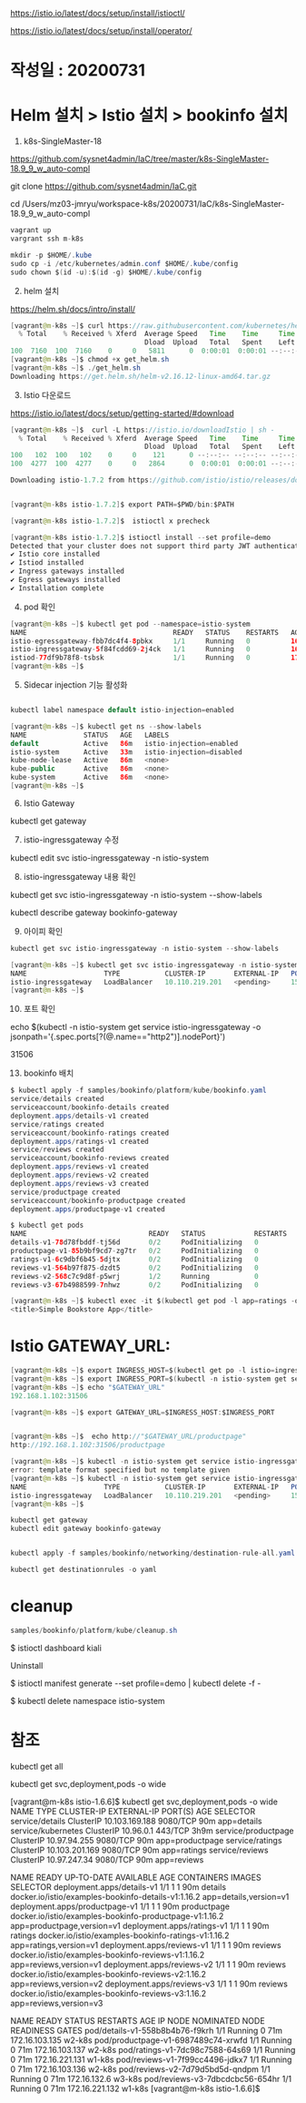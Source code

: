 


https://istio.io/latest/docs/setup/install/istioctl/

https://istio.io/latest/docs/setup/install/operator/



# 작성일 : 20200731
# Helm 설치 > Istio 설치 > bookinfo 설치 

1. k8s-SingleMaster-18

https://github.com/sysnet4admin/IaC/tree/master/k8s-SingleMaster-18.9_9_w_auto-compl

git clone https://github.com/sysnet4admin/IaC.git

cd /Users/mz03-jmryu/workspace-k8s/20200731/IaC/k8s-SingleMaster-18.9_9_w_auto-compl

```java
vagrant up 
vargrant ssh m-k8s 
```


```java
mkdir -p $HOME/.kube
sudo cp -i /etc/kubernetes/admin.conf $HOME/.kube/config
sudo chown $(id -u):$(id -g) $HOME/.kube/config
```

2. helm 설치 

https://helm.sh/docs/intro/install/


```java
[vagrant@m-k8s ~]$ curl https://raw.githubusercontent.com/kubernetes/helm/master/scripts/get > get_helm.sh
  % Total    % Received % Xferd  Average Speed   Time    Time     Time  Current
                                 Dload  Upload   Total   Spent    Left  Speed
100  7160  100  7160    0     0   5811      0  0:00:01  0:00:01 --:--:--  5816
[vagrant@m-k8s ~]$ chmod +x get_helm.sh
[vagrant@m-k8s ~]$ ./get_helm.sh
Downloading https://get.helm.sh/helm-v2.16.12-linux-amd64.tar.gz
```


3. Istio 다운로드 

https://istio.io/latest/docs/setup/getting-started/#download


```java
[vagrant@m-k8s ~]$  curl -L https://istio.io/downloadIstio | sh -
  % Total    % Received % Xferd  Average Speed   Time    Time     Time  Current
                                 Dload  Upload   Total   Spent    Left  Speed
100   102  100   102    0     0    121      0 --:--:-- --:--:-- --:--:--   121
100  4277  100  4277    0     0   2864      0  0:00:01  0:00:01 --:--:-- 4176k

Downloading istio-1.7.2 from https://github.com/istio/istio/releases/download/1.7.2/istio-1.7.2-linux-amd64.tar.gz ...


[vagrant@m-k8s istio-1.7.2]$ export PATH=$PWD/bin:$PATH
```

```java
[vagrant@m-k8s istio-1.7.2]$  istioctl x precheck 

[vagrant@m-k8s istio-1.7.2]$ istioctl install --set profile=demo
Detected that your cluster does not support third party JWT authentication. Falling back to less secure first party JWT. See https://istio.io/docs/ops/best-practices/security/#configure-third-party-service-account-tokens for details.
✔ Istio core installed                                                                                                                                                                         
✔ Istiod installed                                                                                                                                                                                                                               
✔ Ingress gateways installed                                                                                                                                                                                                                                                                   
✔ Egress gateways installed                                                                                                                                                                                                                                                                    
✔ Installation complete                                                                                                                                                                                                                                                                   

```

4. pod 확인 

```java
[vagrant@m-k8s ~]$ kubectl get pod --namespace=istio-system
NAME                                    READY   STATUS    RESTARTS   AGE
istio-egressgateway-fbb7dc4f4-8pbkx     1/1     Running   0          16m
istio-ingressgateway-5f84fcdd69-2j4ck   1/1     Running   0          16m
istiod-77df9b78f8-tsbsk                 1/1     Running   0          17m
[vagrant@m-k8s ~]$ 
```

5. Sidecar injection 기능 활성화

```java

kubectl label namespace default istio-injection=enabled

[vagrant@m-k8s ~]$ kubectl get ns --show-labels
NAME              STATUS   AGE   LABELS
default           Active   86m   istio-injection=enabled
istio-system      Active   33m   istio-injection=disabled
kube-node-lease   Active   86m   <none>
kube-public       Active   86m   <none>
kube-system       Active   86m   <none>
[vagrant@m-k8s ~]$ 
```

6. Istio Gateway

kubectl get gateway

7. istio-ingressgateway 수정 

kubectl edit svc istio-ingressgateway -n istio-system

8.  istio-ingressgateway 내용 확인 


kubectl get svc istio-ingressgateway -n istio-system --show-labels

kubectl describe gateway bookinfo-gateway 





9. 아이피 확인 

```java
kubectl get svc istio-ingressgateway -n istio-system --show-labels

[vagrant@m-k8s ~]$ kubectl get svc istio-ingressgateway -n istio-system --show-labels
NAME                   TYPE           CLUSTER-IP       EXTERNAL-IP   PORT(S)                                                                      AGE   LABELS
istio-ingressgateway   LoadBalancer   10.110.219.201   <pending>     15021:30103/TCP,80:31506/TCP,443:30439/TCP,31400:31299/TCP,15443:32046/TCP   30m   app=istio-ingressgateway,install.operator.istio.io/owning-resource-namespace=istio-system,install.operator.istio.io/owning-resource=installed-state,istio.io/rev=default,istio=ingressgateway,operator.istio.io/component=IngressGateways,operator.istio.io/managed=Reconcile,operator.istio.io/version=1.7.2,release=istio
[vagrant@m-k8s ~]$ 
```

10. 포트 확인

echo $(kubectl -n istio-system get service istio-ingressgateway -o jsonpath='{.spec.ports[?(@.name=="http2")].nodePort}')

31506


13. bookinfo 배치

```java
$ kubectl apply -f samples/bookinfo/platform/kube/bookinfo.yaml
service/details created
serviceaccount/bookinfo-details created
deployment.apps/details-v1 created
service/ratings created
serviceaccount/bookinfo-ratings created
deployment.apps/ratings-v1 created
service/reviews created
serviceaccount/bookinfo-reviews created
deployment.apps/reviews-v1 created
deployment.apps/reviews-v2 created
deployment.apps/reviews-v3 created
service/productpage created
serviceaccount/bookinfo-productpage created
deployment.apps/productpage-v1 created
```

```java
$ kubectl get pods
NAME                              READY   STATUS            RESTARTS   AGE
details-v1-78d78fbddf-tj56d       0/2     PodInitializing   0          2m30s
productpage-v1-85b9bf9cd7-zg7tr   0/2     PodInitializing   0          2m29s
ratings-v1-6c9dbf6b45-5djtx       0/2     PodInitializing   0          2m29s
reviews-v1-564b97f875-dzdt5       0/2     PodInitializing   0          2m30s
reviews-v2-568c7c9d8f-p5wrj       1/2     Running           0          2m29s
reviews-v3-67b4988599-7nhwz       0/2     PodInitializing   0          2m29s
```

```java
[vagrant@m-k8s ~]$ kubectl exec -it $(kubectl get pod -l app=ratings -o jsonpath='{.items[0].metadata.name}') -c ratings -- curl productpage:9080/productpage | grep -o "<title>.*</title>"
<title>Simple Bookstore App</title>
```

# Istio GATEWAY_URL:

```java
[vagrant@m-k8s ~]$ export INGRESS_HOST=$(kubectl get po -l istio=ingressgateway -n istio-system -o jsonpath='{.items[0].status.hostIP}')
[vagrant@m-k8s ~]$ export INGRESS_PORT=$(kubectl -n istio-system get service istio-ingressgateway -o jsonpath='{.spec.ports[?(@.name=="http2")].nodePort}')
[vagrant@m-k8s ~]$ echo "$GATEWAY_URL"
192.168.1.102:31506

[vagrant@m-k8s ~]$ export GATEWAY_URL=$INGRESS_HOST:$INGRESS_PORT


[vagrant@m-k8s ~]$  echo http://"$GATEWAY_URL/productpage"
http://192.168.1.102:31506/productpage

[vagrant@m-k8s ~]$ kubectl -n istio-system get service istio-ingressgateway -o jsonpath
error: template format specified but no template given
[vagrant@m-k8s ~]$ kubectl -n istio-system get service istio-ingressgateway 
NAME                   TYPE           CLUSTER-IP       EXTERNAL-IP   PORT(S)                                                                      AGE
istio-ingressgateway   LoadBalancer   10.110.219.201   <pending>     15021:30103/TCP,80:31506/TCP,443:30439/TCP,31400:31299/TCP,15443:32046/TCP   24m
[vagrant@m-k8s ~]$ 

```



```java
kubectl get gateway
kubectl edit gateway bookinfo-gateway 


kubectl apply -f samples/bookinfo/networking/destination-rule-all.yaml

kubectl get destinationrules -o yaml

```


# cleanup 
```java
samples/bookinfo/platform/kube/cleanup.sh
```


$ istioctl dashboard kiali


Uninstall

$ istioctl manifest generate --set profile=demo | kubectl delete -f -

$ kubectl delete namespace istio-system


# 참조 

kubectl get all

kubectl get svc,deployment,pods -o wide


[vagrant@m-k8s istio-1.6.6]$ kubectl get svc,deployment,pods -o wide
NAME                  TYPE        CLUSTER-IP       EXTERNAL-IP   PORT(S)    AGE    SELECTOR
service/details       ClusterIP   10.103.169.188   <none>        9080/TCP   90m    app=details
service/kubernetes    ClusterIP   10.96.0.1        <none>        443/TCP    3h9m   <none>
service/productpage   ClusterIP   10.97.94.255     <none>        9080/TCP   90m    app=productpage
service/ratings       ClusterIP   10.103.201.169   <none>        9080/TCP   90m    app=ratings
service/reviews       ClusterIP   10.97.247.34     <none>        9080/TCP   90m    app=reviews

NAME                             READY   UP-TO-DATE   AVAILABLE   AGE   CONTAINERS    IMAGES                                                    SELECTOR
deployment.apps/details-v1       1/1     1            1           90m   details       docker.io/istio/examples-bookinfo-details-v1:1.16.2       app=details,version=v1
deployment.apps/productpage-v1   1/1     1            1           90m   productpage   docker.io/istio/examples-bookinfo-productpage-v1:1.16.2   app=productpage,version=v1
deployment.apps/ratings-v1       1/1     1            1           90m   ratings       docker.io/istio/examples-bookinfo-ratings-v1:1.16.2       app=ratings,version=v1
deployment.apps/reviews-v1       1/1     1            1           90m   reviews       docker.io/istio/examples-bookinfo-reviews-v1:1.16.2       app=reviews,version=v1
deployment.apps/reviews-v2       1/1     1            1           90m   reviews       docker.io/istio/examples-bookinfo-reviews-v2:1.16.2       app=reviews,version=v2
deployment.apps/reviews-v3       1/1     1            1           90m   reviews       docker.io/istio/examples-bookinfo-reviews-v3:1.16.2       app=reviews,version=v3

NAME                                  READY   STATUS    RESTARTS   AGE   IP               NODE     NOMINATED NODE   READINESS GATES
pod/details-v1-558b8b4b76-f9krh       1/1     Running   0          71m   172.16.103.135   w2-k8s   <none>           <none>
pod/productpage-v1-6987489c74-xrwfd   1/1     Running   0          71m   172.16.103.137   w2-k8s   <none>           <none>
pod/ratings-v1-7dc98c7588-64s69       1/1     Running   0          71m   172.16.221.131   w1-k8s   <none>           <none>
pod/reviews-v1-7f99cc4496-jdkx7       1/1     Running   0          71m   172.16.103.136   w2-k8s   <none>           <none>
pod/reviews-v2-7d79d5bd5d-qndpm       1/1     Running   0          71m   172.16.132.6     w3-k8s   <none>           <none>
pod/reviews-v3-7dbcdcbc56-654hr       1/1     Running   0          71m   172.16.221.132   w1-k8s   <none>           <none>
[vagrant@m-k8s istio-1.6.6]$ 
